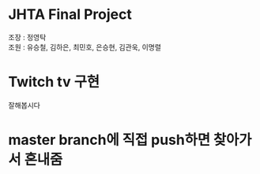 # JHTA Final Project
조장 : 정영탁<br/>
조원 : 유승철, 김하은, 최민호, 은승현, 김관욱, 이명렬
# Twitch tv 구현
잘해봅시다
# master branch에 직접 push하면 찾아가서 혼내줌
